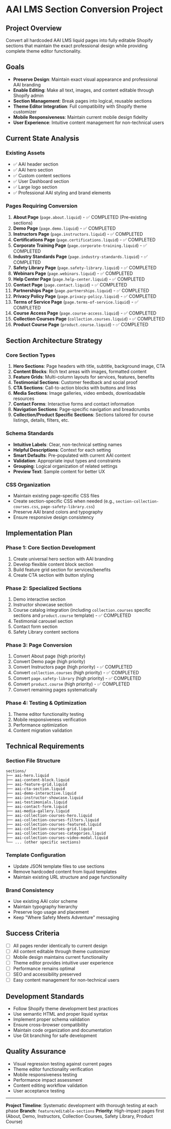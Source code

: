 # AAI LMS Section Conversion Project

## Project Overview
Convert all hardcoded AAI LMS liquid pages into fully editable Shopify sections that maintain the exact professional design while providing complete theme editor functionality.

## Goals
- **Preserve Design**: Maintain exact visual appearance and professional AAI branding
- **Enable Editing**: Make all text, images, and content editable through Shopify admin
- **Section Management**: Break pages into logical, reusable sections
- **Theme Editor Integration**: Full compatibility with Shopify theme customizer
- **Mobile Responsiveness**: Maintain current mobile design fidelity
- **User Experience**: Intuitive content management for non-technical users

## Current State Analysis
### Existing Assets
- ✅ AAI header section
- ✅ AAI hero section  
- ✅ Custom content sections
- ✅ User Dashboard section
- ✅ Large logo section
- ✅ Professional AAI styling and brand elements

### Pages Requiring Conversion
1. **About Page** (`page.about.liquid`) - ✅ COMPLETED (Pre-existing sections)
2. **Demo Page** (`page.demo.liquid`) - ✅ COMPLETED
3. **Instructors Page** (`page.instructors.liquid`) - ✅ COMPLETED
4. **Certifications Page** (`page.certifications.liquid`) - ✅ COMPLETED
5. **Corporate Training Page** (`page.corporate-training.liquid`) - ✅ COMPLETED
6. **Industry Standards Page** (`page.industry-standards.liquid`) - ✅ COMPLETED
7. **Safety Library Page** (`page.safety-library.liquid`) - ✅ COMPLETED
8. **Webinars Page** (`page.webinars.liquid`) - ✅ COMPLETED
9. **Help Center Page** (`page.help-center.liquid`) - ✅ COMPLETED
10. **Contact Page** (`page.contact.liquid`) - ✅ COMPLETED
11. **Partnerships Page** (`page.partnerships.liquid`) - ✅ COMPLETED
12. **Privacy Policy Page** (`page.privacy-policy.liquid`) - ✅ COMPLETED
13. **Terms of Service Page** (`page.terms-of-service.liquid`) - ✅ COMPLETED
14. **Course Access Page** (`page.course-access.liquid`) - ✅ COMPLETED
15. **Collection Courses Page** (`collection.courses.liquid`) - ✅ COMPLETED
16. **Product Course Page** (`product.course.liquid`) - ✅ COMPLETED

## Section Architecture Strategy

### Core Section Types
1. **Hero Sections**: Page headers with title, subtitle, background image, CTA
2. **Content Blocks**: Rich text areas with images, formatted content
3. **Feature Grids**: Multi-column layouts for services, features, benefits
4. **Testimonial Sections**: Customer feedback and social proof
5. **CTA Sections**: Call-to-action blocks with buttons and links
6. **Media Sections**: Image galleries, video embeds, downloadable resources
7. **Contact Forms**: Interactive forms and contact information
8. **Navigation Sections**: Page-specific navigation and breadcrumbs
9. **Collection/Product Specific Sections**: Sections tailored for course listings, details, filters, etc.

### Schema Standards
- **Intuitive Labels**: Clear, non-technical setting names
- **Helpful Descriptions**: Context for each setting
- **Smart Defaults**: Pre-populated with current AAI content
- **Validation**: Appropriate input types and constraints
- **Grouping**: Logical organization of related settings
- **Preview Text**: Sample content for better UX

### CSS Organization
- Maintain existing page-specific CSS files
- Create section-specific CSS when needed (e.g., `section-collection-courses.css`, `page-safety-library.css`)
- Preserve AAI brand colors and typography
- Ensure responsive design consistency

## Implementation Plan

### Phase 1: Core Section Development
1. Create universal hero section with AAI branding
2. Develop flexible content block section
3. Build feature grid section for services/benefits
4. Create CTA section with button styling

### Phase 2: Specialized Sections
1. Demo interactive section
2. Instructor showcase section
3. Course catalog integration (including `collection.courses` specific sections and `product.course` template) - ✅ COMPLETED
4. Testimonial carousel section
5. Contact form section
6. Safety Library content sections

### Phase 3: Page Conversion
1. Convert About page (high priority)
2. Convert Demo page (high priority)  
3. Convert Instructors page (high priority) - ✅ COMPLETED
4. Convert `collection.courses` (high priority) - ✅ COMPLETED
5. Convert `page.safety-library` (high priority) - ✅ COMPLETED
6. Convert `product.course` (high priority) - ✅ COMPLETED
7. Convert remaining pages systematically

### Phase 4: Testing & Optimization
1. Theme editor functionality testing
2. Mobile responsiveness verification
3. Performance optimization
4. Content migration validation

## Technical Requirements

### Section File Structure
```
sections/
├── aai-hero.liquid
├── aai-content-block.liquid
├── aai-feature-grid.liquid
├── aai-cta-section.liquid
├── aai-demo-interactive.liquid
├── aai-instructor-showcase.liquid
├── aai-testimonials.liquid
├── aai-contact-form.liquid
├── aai-media-gallery.liquid
├── aai-collection-courses-hero.liquid
├── aai-collection-courses-filters.liquid
├── aai-collection-courses-featured.liquid
├── aai-collection-courses-grid.liquid
├── aai-collection-courses-categories.liquid
├── aai-collection-courses-video-modal.liquid
└── ... (other specific sections)
```

### Template Configuration
- Update JSON template files to use sections
- Remove hardcoded content from liquid templates
- Maintain existing URL structure and page functionality

### Brand Consistency
- Use existing AAI color scheme
- Maintain typography hierarchy
- Preserve logo usage and placement
- Keep "Where Safety Meets Adventure" messaging

## Success Criteria
- [ ] All pages render identically to current design
- [ ] All content editable through theme customizer
- [ ] Mobile design maintains current functionality
- [ ] Theme editor provides intuitive user experience
- [ ] Performance remains optimal
- [ ] SEO and accessibility preserved
- [ ] Easy content management for non-technical users

## Development Standards
- Follow Shopify theme development best practices
- Use semantic HTML and proper liquid syntax
- Implement proper schema validation
- Ensure cross-browser compatibility
- Maintain code organization and documentation
- Use Git branching for safe development

## Quality Assurance
- Visual regression testing against current pages
- Theme editor functionality verification
- Mobile responsiveness testing
- Performance impact assessment
- Content editing workflow validation
- User acceptance testing

---

**Project Timeline**: Systematic development with thorough testing at each phase
**Branch**: `feature/editable-sections`
**Priority**: High-impact pages first (About, Demo, Instructors, Collection Courses, Safety Library, Product Course)
